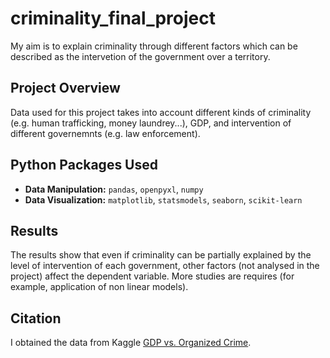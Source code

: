 # criminality_final_project
My aim is to explain criminality through different factors which can be described as the intervetion of the government over a territory. 

## Project Overview

Data used for this project takes into account different kinds of criminality (e.g. human trafficking, money laundrey...), GDP, and intervention of different governemnts (e.g. law enforcement).  

## Python Packages Used

- **Data Manipulation:** `pandas`, `openpyxl`, `numpy` 
- **Data Visualization:** `matplotlib`, `statsmodels`, `seaborn`, `scikit-learn`

## Results 
The results show that even if criminality can be partially explained by the level of intervention of each government, other factors (not analysed in the project) affect the dependent variable. 
More studies are requires (for example, application of non linear models). 

## Citation 
I obtained the data from Kaggle [GDP vs. Organized Crime](https://www.kaggle.com/datasets/fxvdinxnd/correlation-data).
